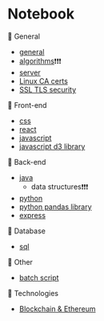 # Notebook
:cherries: General

- [general](general.md)
- [algorithms](algorithms.md):exclamation::exclamation::exclamation:
- [server](Servers.md)
- [Linux CA certs](certs.md)
- [SSL TLS security](TLS_security.md)

:honey_pot: Front-end
- [css](css.md)
- [react](react.md)
- [javascript](javascript.md)
- [javascript d3 library](javascript-d3.md)

:melon: Back-end
- [java](https://github.com/Chloeiii/Leetcode/blob/master/README.md)
  - data structures:exclamation::exclamation::exclamation:
- [python](python.md)
- [python pandas library](python-pandas.md)
- [express](express.md)

:lemon: Database
- [sql](sql.md)

:pear: Other
- [batch script](batch-script.md)

:strawberry: Technologies
- [Blockchain & Ethereum](blockchain.md)





